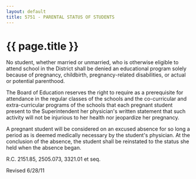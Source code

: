 ```yaml
---
layout: default
title: 5751 - PARENTAL STATUS OF STUDENTS
---
```


{{ page.title }}
================

No student, whether married or unmarried, who is otherwise eligible to
attend school in the District shall be denied an educational program
solely because of pregnancy, childbirth, pregnancy-related disabilities,
or actual or potential parenthood.

The Board of Education reserves the right to require as a prerequisite
for attendance in the regular classes of the schools and the
co-curricular and extra-curricular programs of the schools that each
pregnant student present to the Superintendent her physician's written
statement that such activity will not be injurious to her health nor
jeopardize her pregnancy.

A pregnant student will be considered on an excused absence for so long
a period as is deemed medically necessary by the student's physician. At
the conclusion of the absence, the student shall be reinstated to the
status she held when the absence began.

R.C. 2151.85, 2505.073, 3321.01 et seq.

Revised 6/28/11
